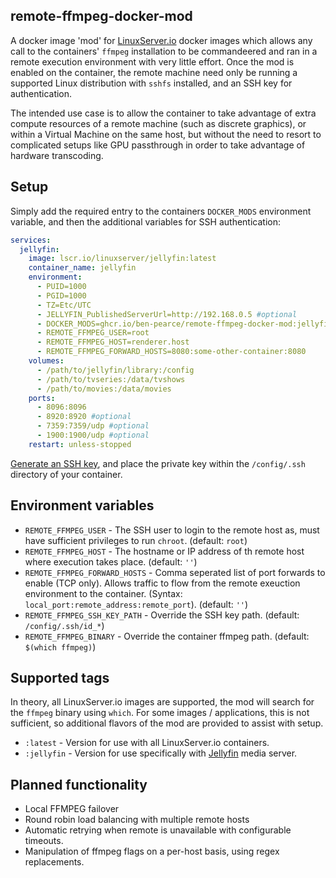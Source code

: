 ## remote-ffmpeg-docker-mod

A docker image 'mod' for [LinuxServer.io](https://fleet.linuxserver.io/) docker images which allows any call to the containers' `ffmpeg` installation to be commandeered and ran in a remote execution environment with very little effort. Once the mod is enabled on the container, the remote machine need only be running a supported Linux distribution with `sshfs` installed, and an SSH key for authentication.

The intended use case is to allow the container to take advantage of extra compute resources of a remote machine (such as discrete graphics), or within a Virtual Machine on the same host, but without the need to resort to complicated setups like GPU passthrough in order to take advantage of hardware transcoding.

## Setup

Simply add the required entry to the containers `DOCKER_MODS` environment variable, and then the additional variables for SSH authentication:

```yaml
services:
  jellyfin:
    image: lscr.io/linuxserver/jellyfin:latest
    container_name: jellyfin
    environment:
      - PUID=1000
      - PGID=1000
      - TZ=Etc/UTC
      - JELLYFIN_PublishedServerUrl=http://192.168.0.5 #optional
      - DOCKER_MODS=ghcr.io/ben-pearce/remote-ffmpeg-docker-mod:jellyfin
      - REMOTE_FFMPEG_USER=root
      - REMOTE_FFMPEG_HOST=renderer.host
      - REMOTE_FFMPEG_FORWARD_HOSTS=8080:some-other-container:8080
    volumes:
      - /path/to/jellyfin/library:/config
      - /path/to/tvseries:/data/tvshows
      - /path/to/movies:/data/movies
    ports:
      - 8096:8096
      - 8920:8920 #optional
      - 7359:7359/udp #optional
      - 1900:1900/udp #optional
    restart: unless-stopped
```

[Generate an SSH key](https://docs.github.com/en/authentication/connecting-to-github-with-ssh/generating-a-new-ssh-key-and-adding-it-to-the-ssh-agent#generating-a-new-ssh-key), and place the private key within the `/config/.ssh` directory of your container.

## Environment variables

- `REMOTE_FFMPEG_USER` - The SSH user to login to the remote host as, must have sufficient privileges to run `chroot`. (default: `root`)
- `REMOTE_FFMPEG_HOST` - The hostname or IP address of th remote host where execution takes place. (default: `''`)
- `REMOTE_FFMPEG_FORWARD_HOSTS` - Comma seperated list of port forwards to enable (TCP only). Allows traffic to flow from the remote exeuction environment to the container. (Syntax: `local_port:remote_address:remote_port`). (default: `''`)
- `REMOTE_FFMPEG_SSH_KEY_PATH` - Override the SSH key path. (default: `/config/.ssh/id_*`)
- `REMOTE_FFMPEG_BINARY` - Override the container ffmpeg path. (default: `$(which ffmpeg)`) 

## Supported tags

In theory, all LinuxServer.io images are supported, the mod will search for the `ffmpeg` binary using `which`. For some images / applications, this is not sufficient, so additional flavors of the mod are provided to assist with setup.

- `:latest` - Version for use with all LinuxServer.io containers.
- `:jellyfin` - Version for use specifically with [Jellyfin](https://docs.linuxserver.io/images/docker-jellyfin/) media server.

## Planned functionality
- Local FFMPEG failover
- Round robin load balancing with multiple remote hosts
- Automatic retrying when remote is unavailable with configurable timeouts.
- Manipulation of ffmpeg flags on a per-host basis, using regex replacements.

